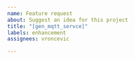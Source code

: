 ```yaml
---
name: Feature request
about: Suggest an idea for this project
title: "[gen_mqtt_servce]"
labels: enhancement
assignees: vroncevic

---
```



